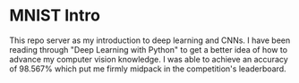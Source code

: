 # MNIST Intro

This repo server as my introduction to deep learning and CNNs. I have been reading through "Deep Learning with Python" to get a better idea of how to advance my computer vision knowledge. I was able to achieve an accuracy of 98.567% which put me firmly midpack in the competition's leaderboard.   
